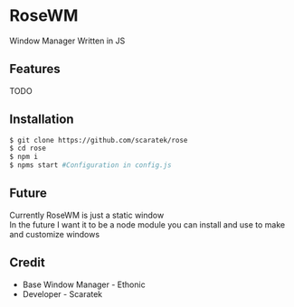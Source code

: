 # RoseWM
Window Manager Written in JS

## Features
TODO

## Installation
```bash
$ git clone https://github.com/scaratek/rose
$ cd rose
$ npm i
$ npms start #Configuration in config.js
```

## Future
Currently RoseWM is just a static window\
In the future I want it to be a node module you can install and use to make and customize windows

## Credit
- Base Window Manager - Ethonic
- Developer - Scaratek

